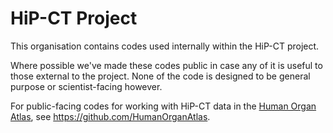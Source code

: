 # HiP-CT Project

This organisation contains codes used internally within the HiP-CT project.

Where possible we've made these codes public in case any of it is useful to those external to the project.
None of the code is designed to be general purpose or scientist-facing however.

For public-facing codes for working with HiP-CT data in the [Human Organ Atlas](https://human-organ-atlas.esrf.eu/), see https://github.com/HumanOrganAtlas.
